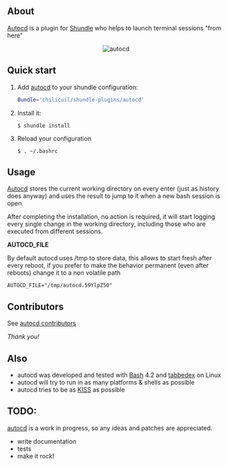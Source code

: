 ## About

[Autocd](https://github.com/chilicuil/shundle-plugins/tree/master/autocd) is a plugin for [Shundle](https://github.com/chilicuil/shundle) who helps to launch terminal sessions "from here"

<p align="center">
<img src="http://javier.io/assets/img/autocd-1.gif" alt="autocd"/>
</p>

## Quick start

1. Add [autocd](https://github.com/chilicuil/shundle-plugins/tree/master/autocd) to your shundle configuration:

   ```sh
   Bundle='chilicuil/shundle-plugins/autocd'
   ```

2. Install it:

   ```
   $ shundle install
   ```

3. Reload your configuration

   ```
   $ . ~/.bashrc
   ```

## Usage

[Autocd](https://github.com/chilicuil/shundle-plugins/tree/master/autocd) stores the current working directory on every enter (just as history does anyway) and uses the result to jump to it when a new bash session is open.

After completing the installation, no action is required, it will start logging every single change in the working directory, including those who are executed from different sessions.

**AUTOCD_FILE**

By default autocd uses /tmp to store data, this allows to start fresh after every reboot, if you prefer to make the behavior permanent (even after reboots) change it to a non volatile path

    AUTOCD_FILE="/tmp/autocd.59YlpZ50"

## Contributors

See [autocd contributors](https://github.com/chilicuil/shundle-plugins/graphs/contributors)

*Thank you!*

## Also

* autocd was developed and tested with [Bash](http://en.wikipedia.org/wiki/Bash_%28Unix_shell%29) 4.2 and [tabbedex](https://github.com/minos-org/minos-tools/blob/master/urxvt/tabbedex) on Linux
* autocd will try to run in as many platforms & shells as possible
* autocd tries to be as [KISS](http://en.wikipedia.org/wiki/KISS_principle) as possible

## TODO:

[autocd](https://github.com/chilicuil/shundle-plugins/tree/master/autocd) is a work in progress, so any ideas and patches are appreciated.

* write documentation
* tests
* make it rock!
